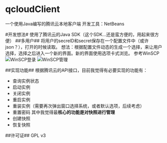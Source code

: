 ﻿# qcloudClient
一个使用Java编写的腾讯云本地客户端
开发工具：NetBeans

#开发想法#
使用了腾讯云的Java SDK（这个SDK...还是蛮方便的，用起来很方便）
##多用户##
将用户的secreID和secret保存在一个配置文件中（或许json？），打开的时候读取。
想法：根据配置文件动态的生成一个选择，来让用户选择，选择之后进入一个新的界面。新的界面使用选项卡式浏览。
参考WinSCP
![WinSCP登录][1]
![WinSCP管理][2]


  [1]: https://ojx583tpj.qnssl.com/winscp1.jpg
  [2]: https://ojx583tpj.qnssl.com/winscp2.jpg

##实现功能##
根据腾讯云的API接口，目前我觉得有必要实现的功能有：
* 查询实例状态
* 启动实例
* 关闭实例
* 重启实例
* 重装实例（需要再次弹出窗口选择系统，或者默认选项，后续考虑）
* 重置密码
其中我觉得最**核心的功能是对快照进行管理**
* 创建快照
* 恢复快照


##许可证##
GPL v3

